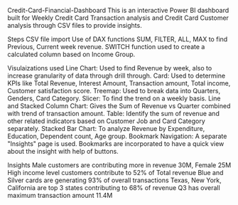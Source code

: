 Credit-Card-Financial-Dashboard
This is an interactive Power BI dashboard built for Weekly Credit Card Transaction analysis and Credit Card Customer analysis through CSV files to provide insights.

Steps
CSV file import
Use of DAX functions SUM, FILTER, ALL, MAX to find Previous, Current week revenue. SWITCH function used to create a calculated column based on Income Group.


Visulaizations used
Line Chart: Used to find Revenue by week, also to increase granularity of data through drill through.
Card: Used to determine KPIs like Total Revenue, Interest Amount, Transaction amount, Total income, Customer satisfaction score.
Treemap: Used to break data into Quarters, Genders, Card Category.
Slicer: To find the trend on a weekly basis.
Line and Stacked Column Chart: Gives the Sum of Revenue vs Quarter combined with trend of transaction amount.
Table: Identify the sum of revenue and other related indicators based on Customer Job and Card Category separately.
Stacked Bar Chart: To analyze Revenue by Expenditure, Education, Dependent count, Age group.
Bookmark Navigation: A separate "Insights" page is used. Bookmarks are incorporated to have a quick view about the insight with help of buttons.


Insights
Male customers are contributing more in revenue 30M, Female 25M
High income level customers contribute to 52% of Total revenue
Blue and Silver cards are generating 93% of overall transactions
Texas, New York, California are top 3 states contributing to 68% of revenue
Q3 has overall maximum transaction amount 11.4M
